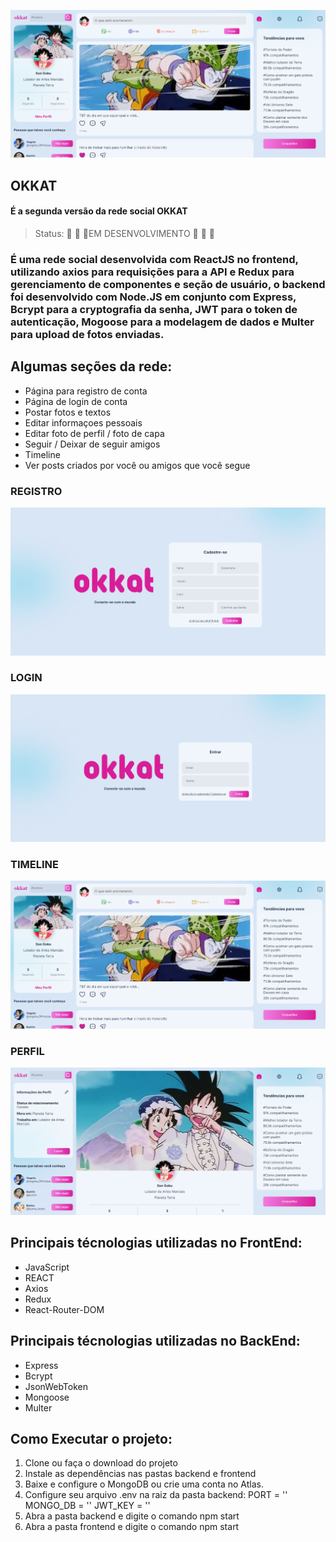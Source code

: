 ![socialMedia](https://github.com/kamalcwb/Okkat2.0/blob/main/Backend/public/web/okkatTimeline.png)
<h2>OKKAT</h2>
<h4>É a segunda versão da rede social OKKAT</h4>


>Status: :construction: :construction: :construction:EM DESENVOLVIMENTO :construction: :construction: :construction:


### É uma rede social desenvolvida com ReactJS no frontend, utilizando axios para requisições para a API e Redux para gerenciamento de componentes e seção de usuário, o backend foi desenvolvido com Node.JS em conjunto com Express, Bcrypt para a cryptografia da senha, JWT para o token de autenticação, Mogoose para a modelagem de dados e Multer para upload de fotos enviadas.

## Algumas seções da rede:

+ Página para registro de conta
+ Página de login de conta
+ Postar fotos e textos
+ Editar informaçoes pessoais
+ Editar foto de perfil / foto de capa
+ Seguir / Deixar de seguir amigos
+ Timeline
+ Ver posts criados por você ou amigos que você segue


### REGISTRO
![REGISTER](https://github.com/kamalcwb/Okkat2.0/blob/main/Backend/public/web/okkatRegister.png)

### LOGIN
![LOGIN](https://github.com/kamalcwb/Okkat2.0/blob/main/Backend/public/web/okkatLogin.png)

### TIMELINE
![TIMELINE](https://github.com/kamalcwb/Okkat2.0/blob/main/Backend/public/web/okkatTimeline.png)

### PERFIL
![PROFILE](https://github.com/kamalcwb/Okkat2.0/blob/main/Backend/public/web/okkatMyProfile.png)

## Principais técnologias utilizadas no FrontEnd:
 
+ JavaScript
+ REACT
+ Axios
+ Redux
+ React-Router-DOM

## Principais técnologias utilizadas no BackEnd:

+ Express
+ Bcrypt
+ JsonWebToken
+ Mongoose
+ Multer


## Como Executar o projeto:

1) Clone ou faça o download do projeto
2) Instale as dependências nas pastas backend e frontend
3) Baixe e configure o MongoDB ou crie uma conta no Atlas.
4) Configure seu arquivo .env na raiz da pasta backend:
PORT = ''
MONGO_DB = ''
JWT_KEY = ''
5) Abra a pasta backend e digite o comando npm start
6) Abra a pasta frontend e digite o comando npm start

